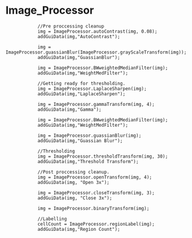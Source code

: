 # Image_Processor

				//Pre proccessing cleanup
				img = ImageProcessor.autoContrast(img, 0.08);
				addGuiData(img,"AutoContrast");

				img = ImageProcessor.guassianBlur(ImageProcessor.grayScaleTransform(img));
				addGuiData(img,"GuassianBlur");

				img = ImageProcessor.BWweightedMedianFilter(img);
				addGuiData(img,"WeightMedFilter");

				//Getting ready for thresholding.
				img = ImageProcessor.LaplaceSharpen(img);
				addGuiData(img,"LaplaceSharpen");

				img = ImageProcessor.gammaTransform(img, 4);
				addGuiData(img,"Gamma");

				img = ImageProcessor.BWweightedMedianFilter(img);
				addGuiData(img,"WeightMedFilter");

				img = ImageProcessor.guassianBlur(img);
				addGuiData(img,"Guassian Blur");

				//Thresholding
				img = ImageProcessor.thresholdTransform(img, 30);
				addGuiData(img,"Threshold Transform");

				//Post proccessing cleanup.
				img = ImageProcessor.openTransform(img, 4);
				addGuiData(img, "Open 3x");

				img = ImageProcessor.closeTransform(img, 3);
				addGuiData(img, "Close 3x");

				img = ImageProcessor.binaryTransform(img);

				//Labelling
				cellCount = ImageProcessor.regionLabel(img);
				addGuiData(img,"Region Count");